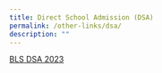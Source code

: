 ```yaml
---
title: Direct School Admission (DSA)
permalink: /other-links/dsa/
description: ""
---
```

[BLS DSA 2023](/files/bls%20dsa%202023.pdf)
